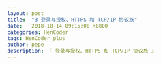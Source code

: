 ```yaml
---
layout: post
title:  "3 登录与授权、HTTPS 和 TCP/IP 协议族"
date:   2018-10-14 09:15:00 +0800
categories: HenCoder
tags: HenCoder_plus
author: pepe
description: 『 登录与授权、HTTPS 和 TCP/IP 协议族 』
---
```


